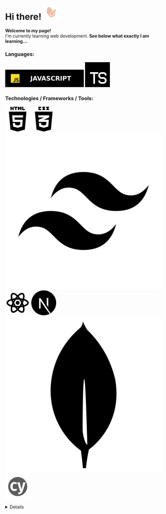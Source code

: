 <h1>Hi there! <img src="https://github.com/alper92/alper92/blob/main/img/hand_wave.gif" width="50" height="50" alt="Waving hand"></h1>
<p>
  <b>Welcome to my page!</b>
  <br />
  I'm currently learning web development. <b>See below what exactly I am learning...</b>
</p>
<h3>Languages:</h3>
<a href="https://github.com/alper92/"><img src="https://github.com/alper92/alper92/blob/main/img/js.svg" alt="JavaScript"></a>
<a href="https://github.com/alper92/"><img src="https://github.com/alper92/alper92/blob/main/img/typescript.svg" alt="TypeScript"></a>
<h3>Technologies / Frameworks / Tools:</h3>
<a href="https://github.com/alper92/"><img src="https://github.com/alper92/alper92/blob/main/img/html.svg" alt="HTML5"></a>
<a href="https://github.com/alper92/"><img src="https://github.com/alper92/alper92/blob/main/img/css3.svg" alt="CSS3"></a>
<a href="https://github.com/alper92/"><img src="https://github.com/alper92/alper92/blob/main/img/tailwind.svg" alt="Tailwind.css"></a>
<a href="https://github.com/alper92/"><img src="https://github.com/alper92/alper92/blob/main/img/react.svg" alt="REACT"></a>
<a href="https://github.com/alper92/"><img src="https://github.com/alper92/alper92/blob/main/img/next-js.svg" alt="NEXT.js"></a>
<a href="https://github.com/alper92/"><img src="https://github.com/alper92/alper92/blob/main/img/mongodb.svg" alt="MongoDB"></a>
<a href="https://github.com/alper92/"><img src="https://github.com/alper92/alper92/blob/main/img/cypress.svg" alt="Cypress"></a>
<br />


<p>
  <details>
      <a href="https://github.com/alper92/"><img src="https://github-readme-stats.vercel.app/api?username=alper92" alt="my stats"></a>
  </details>
</p>
